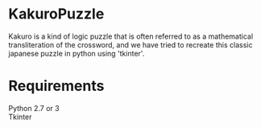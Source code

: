 # KakuroPuzzle
Kakuro is a kind of logic puzzle that is often referred to as a mathematical transliteration of the crossword, and we have tried to recreate this classic japanese puzzle in python using 'tkinter'. 


# Requirements
Python 2.7 or 3<br>
Tkinter
